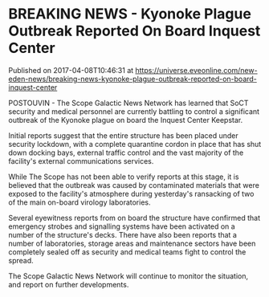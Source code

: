 # BREAKING NEWS - Kyonoke Plague Outbreak Reported On Board Inquest Center
Published on 2017-04-08T10:46:31 at https://universe.eveonline.com/new-eden-news/breaking-news-kyonoke-plague-outbreak-reported-on-board-inquest-center

POSTOUVIN - The Scope Galactic News Network has learned that SoCT security and medical personnel are currently battling to control a significant outbreak of the Kyonoke plague on board the Inquest Center Keepstar.

Initial reports suggest that the entire structure has been placed under security lockdown, with a complete quarantine cordon in place that has shut down docking bays, external traffic control and the vast majority of the facility's external communications services.

While The Scope has not been able to verify reports at this stage, it is believed that the outbreak was caused by contaminated materials that were exposed to the facility's atmosphere during yesterday's ransacking of two of the main on-board virology laboratories.

Several eyewitness reports from on board the structure have confirmed that emergency strobes and signalling systems have been activated on a number of the structure's decks. There have also been reports that a number of laboratories, storage areas and maintenance sectors have been completely sealed off as security and medical teams fight to control the spread.

The Scope Galactic News Network will continue to monitor the situation, and report on further developments.
